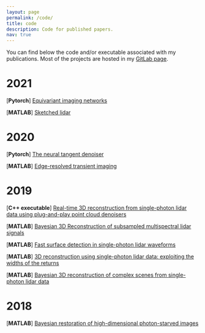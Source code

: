```yaml
---
layout: page
permalink: /code/
title: code
description: Code for published papers.
nav: true
---
```


You can find below the code and/or executable associated with my publications. Most of the projects are hosted in my [GitLab page](https://gitlab.com/Tachella).

# 2021

[**Pytorch**] [Equivariant imaging networks](https://github.com/edongdongchen/EI)

[**MATLAB**] [Sketched lidar](https://gitlab.com/Tachella/sketched_lidar)

# 2020

[**Pytorch**] [The neural tangent denoiser](https://gitlab.com/Tachella/neural_tangent_denoiser)

[**MATLAB**] [Edge-resolved transient imaging](https://github.com/Computational-Periscopy/ERTI)

# 2019

[**C++ executable**] [Real-time 3D reconstruction from single-photon lidar data using plug-and-play point cloud denoisers](https://gitlab.com/Tachella/real-time-single-photon-lidar)

[**MATLAB**] [Bayesian 3D Reconstruction of subsampled multispectral lidar signals](https://gitlab.com/Tachella/musapop)

[**MATLAB**] [Fast surface detection in single-photon lidar waveforms](https://gitlab.com/Tachella/lidardetection)

[**MATLAB**] [3D reconstruction using single-photon lidar data: exploiting the widths of the returns](https://gitlab.com/Tachella/generalized-manipop)

[**MATLAB**] [Bayesian 3D reconstruction of complex scenes from single-photon lidar data](https://gitlab.com/Tachella/manipop)

# 2018

[**MATLAB**] [Bayesian restoration of high-dimensional photon-starved images](https://gitlab.com/Tachella/photon-starved-samplers)